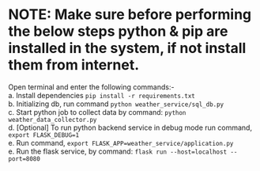 # NOTE: Make sure before performing the below steps python & pip are installed in the system, if not install them from internet.

Open terminal and enter the following commands:-<br/>
    a. Install dependencies `pip install -r requirements.txt`<br/>
    b. Initializing db, run command `python weather_service/sql_db.py`<br/>
    c. Start python job to collect data by command: `python weather_data_collector.py`<br/>
    d. [Optional] To run python backend service in debug mode run command, `export FLASK_DEBUG=1`<br/>
    e. Run command, `export FLASK_APP=weather_service/application.py`<br/>
    e. Run the flask service, by command: `flask run --host=localhost --port=8080`<br/>
